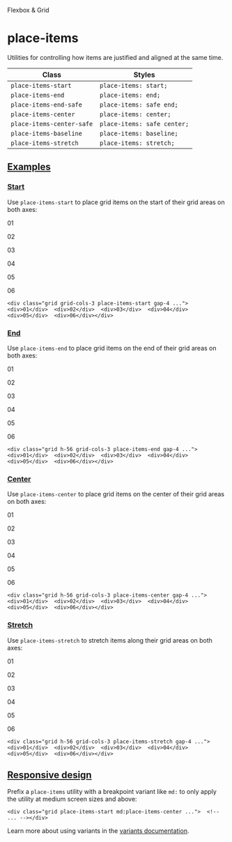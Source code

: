 <!--$-->

<!--/$-->

Flexbox & Grid

# place-items

Utilities for controlling how items are justified and aligned at the same time.

| Class                     | Styles                      |
| ------------------------- | --------------------------- |
| `place-items-start`       | `place-items: start;`       |
| `place-items-end`         | `place-items: end;`         |
| `place-items-end-safe`    | `place-items: safe end;`    |
| `place-items-center`      | `place-items: center;`      |
| `place-items-center-safe` | `place-items: safe center;` |
| `place-items-baseline`    | `place-items: baseline;`    |
| `place-items-stretch`     | `place-items: stretch;`     |

## [Examples](#examples)

### [Start](#start)

Use `place-items-start` to place grid items on the start of their grid areas on both axes:

01

02

03

04

05

06

```
<div class="grid grid-cols-3 place-items-start gap-4 ...">  <div>01</div>  <div>02</div>  <div>03</div>  <div>04</div>  <div>05</div>  <div>06</div></div>
```

### [End](#end)

Use `place-items-end` to place grid items on the end of their grid areas on both axes:

01

02

03

04

05

06

```
<div class="grid h-56 grid-cols-3 place-items-end gap-4 ...">  <div>01</div>  <div>02</div>  <div>03</div>  <div>04</div>  <div>05</div>  <div>06</div></div>
```

### [Center](#center)

Use `place-items-center` to place grid items on the center of their grid areas on both axes:

01

02

03

04

05

06

```
<div class="grid h-56 grid-cols-3 place-items-center gap-4 ...">  <div>01</div>  <div>02</div>  <div>03</div>  <div>04</div>  <div>05</div>  <div>06</div></div>
```

### [Stretch](#stretch)

Use `place-items-stretch` to stretch items along their grid areas on both axes:

01

02

03

04

05

06

```
<div class="grid h-56 grid-cols-3 place-items-stretch gap-4 ...">  <div>01</div>  <div>02</div>  <div>03</div>  <div>04</div>  <div>05</div>  <div>06</div></div>
```

## [Responsive design](#responsive-design)

Prefix <!-- -->a<!-- --> `place-items` utility<!-- --> <!-- -->with a breakpoint variant like `md:` to only apply the utility at <!-- -->medium<!-- --> <!-- -->screen sizes and above:

```
<div class="grid place-items-start md:place-items-center ...">  <!-- ... --></div>
```

Learn more about using variants in the [variants documentation](/docs/hover-focus-and-other-states).

<!--$-->

<!--/$-->
